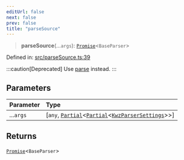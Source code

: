 ```yaml
---
editUrl: false
next: false
prev: false
title: "parseSource"
---
```


> **parseSource**(...`args`): [`Promise`](https://developer.mozilla.org/docs/Web/JavaScript/Reference/Global_Objects/Promise)\<`BaseParser`\>

Defined in: [src/parseSource.ts:39](https://github.com/jaames/flipnote.js/blob/a8a7e56268fb7f3a0039ade6ddc69a607deedd27/src/parseSource.ts#L39)

:::caution[Deprecated]
Use [parse](/api/functions/parse/) instead.
:::

## Parameters

| Parameter | Type |
| :------ | :------ |
| ...`args` | \[`any`, [`Partial`](https://www.typescriptlang.org/docs/handbook/utility-types.html#partialtype)\<[`Partial`](https://www.typescriptlang.org/docs/handbook/utility-types.html#partialtype)\<[`KwzParserSettings`](/api/type-aliases/kwzparsersettings/)\>\>\] |

## Returns

[`Promise`](https://developer.mozilla.org/docs/Web/JavaScript/Reference/Global_Objects/Promise)\<`BaseParser`\>
